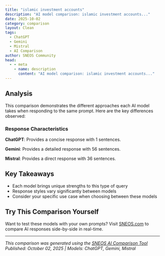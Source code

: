 ```yaml
---
title: "islamic investment accounts"
description: "AI model comparison: islamic investment accounts..."
date: 2025-10-02
category: comparison
layout: Clean
tags:
  - ChatGPT
  - Gemini
  - Mistral
  - AI Comparison
author: SNEOS Community
head:
  - - meta
    - name: description
      content: "AI model comparison: islamic investment accounts..."
---
```


<ChatComparison
  title="islamic investment accounts"
  prompt="islamic investment accounts"
  :responses='{"ChatGPT": "Islamic investment accounts are financial accounts that comply with Islamic law (Shariah), which prohibits certain activities, including the payment or receipt of interest (riba), excessive uncertainty (gharar), and investments in industries considered haram (forbidden), such as alcohol, gambling, and pork.\n\nHere are some key features and types of Islamic investment accounts:\n\n### Key Features:\n\n1. **Shariah Compliance**: Investments must comply with Islamic law. Financial institutions offering these accounts often have a Shariah board to ensure adherence to Islamic principles.\n\n2. **Profit and Loss Sharing**: Instead of interest, profit-sharing arrangements like Mudarabah (partnership where one provides capital and the other provides expertise) and Musharakah (joint venture) are commonly used.\n\n3. **Asset-Backed Investments**: Investments should be backed by tangible assets or services, ensuring that they are ethical and grounded in real economic activity.\n\n4. **No Riba**: Traditional interest payments are replaced with profit-sharing mechanisms or fees for services rendered.\n\n5. **Ethical Investments**: Funds may only be invested in businesses that meet ethical standards and are not involved in prohibited activities.\n\n### Types of Islamic Investment Accounts:\n\n1. **Islamic Savings Accounts**: These accounts may operate on a profit-sharing basis, where customers earn profit shares instead of interest.\n\n2. **Islamic Investment Accounts**: These accounts typically allow individuals to invest in Shariah-compliant mutual funds or investment portfolios.\n\n3. **Islamic Bonds (Sukuk)**: Sukuk are Islamic financial certificates similar to bonds but structured to ensure compliance with Islamic law.\n\n4. **Real Estate Investments**: Many Islamic investment accounts focus on real estate, where profits are derived from rent or property appreciation without engaging in interest-based financing.\n\n5. **Equity Investments**: Investors can access equity markets through Shariah-compliant mutual funds, which invest in companies that adhere to Islamic principles.\n\n### Considerations:\n\n- When choosing an Islamic investment account, investors should verify the Shariah compliance of the institution and the products offered.\n- It&#x27;s important to review the fees, projected returns, and the transparency of investments being made.\n- Consulting a financial advisor who understands both investment and Islamic finance principles is advisable to ensure that one&#x27;s investments align with individual beliefs and goals.\n\nOverall, Islamic investment accounts provide an ethical and Shariah-compliant avenue for individuals seeking to grow their savings and investments within the framework of Islamic finance.", "Gemini": "Islamic investment accounts, also known as Sharia-compliant investment accounts, are investment vehicles designed to adhere to the principles of Islamic finance. These principles are derived from the Quran and the Sunnah (teachings and practices of Prophet Muhammad). Here\u0027s a breakdown of key aspects:\n\n**Core Principles of Islamic Finance:**\n\n* **Prohibition of Riba (Interest):** Islam prohibits earning or paying interest. This is a fundamental principle. Instead of interest, Islamic finance relies on profit-sharing, leasing, and other models.\n* **Prohibition of Gharar (Excessive Uncertainty/Speculation):** Transactions should be clear and transparent, with no excessive speculation or ambiguity. This aims to prevent unfair advantage or exploitation.\n* **Prohibition of Maysir (Gambling):** Contracts resembling gambling or games of chance are forbidden.\n* **Ethical and Socially Responsible Investing:** Investments should be in ethical and socially responsible businesses. This excludes investments in industries like alcohol, gambling, tobacco, pork, weapons manufacturing (in some interpretations), and businesses that deal primarily with interest.\n* **Asset-Based Finance:** Financial transactions should be linked to real assets or economic activity. This avoids purely speculative transactions.\n* **Risk Sharing:** Risk and reward should be shared equitably between parties involved in a transaction.\n\n**Types of Islamic Investment Accounts:**\n\nHere are some common types of Sharia-compliant investment accounts:\n\n* **Mudarabah:** A partnership where one party (the investor) provides capital, and the other party (the manager) provides expertise and manages the investment. Profits are shared according to a pre-agreed ratio, and losses are borne by the investor (unless the loss is due to the manager\u0027s negligence or misconduct).\n* **Musharakah:** A joint venture where all parties contribute capital and share in the profits and losses according to a pre-agreed ratio. This is often used for project financing.\n* **Murabahah:** A cost-plus financing arrangement where the financial institution purchases an asset and sells it to the customer at a pre-determined price, which includes a profit margin. The customer then pays for the asset in installments. This is commonly used for home and car financing.\n* **Ijara:** A leasing agreement where the financial institution purchases an asset and leases it to the customer for a fixed period. The customer pays rent, and ownership of the asset remains with the financial institution. At the end of the lease, the customer may have the option to purchase the asset.\n* **Sukuk (Islamic Bonds):** Certificates that represent ownership in an underlying asset or project. Sukuk holders receive a share of the profits generated by the asset, rather than interest payments. These can be used to finance various projects, from infrastructure to real estate.\n* **Islamic Mutual Funds:** Funds that invest in Sharia-compliant stocks, Sukuk, and other assets. These funds are overseen by a Sharia board to ensure compliance with Islamic principles.\n* **Islamic Stocks:** Stocks of companies that comply with Sharia principles. To be considered Sharia-compliant, a company must meet certain criteria, such as having a low debt-to-equity ratio and not being involved in prohibited industries.\n* **Commodity Murabahah:** A transaction involving the sale and repurchase of commodities to facilitate financing. It involves buying a commodity and immediately selling it at a marked-up price for deferred payment. This is a controversial method, as some scholars argue it can be a way to circumvent the prohibition of Riba.\n* **Takaful:** Islamic insurance based on the principles of mutual assistance and risk sharing. Participants contribute to a fund, and if one participant suffers a loss, they are compensated from the fund.\n\n**Key Considerations When Choosing an Islamic Investment Account:**\n\n* **Sharia Compliance:** Ensure the account is certified and regularly audited by a reputable Sharia board. Understand the specific Sharia principles used in the account.\n* **Investment Strategy:** Understand the investment strategy and the types of assets the account invests in. Consider your risk tolerance and investment goals.\n* **Fees and Charges:** Be aware of all fees and charges associated with the account, including management fees, transaction fees, and any other charges.\n* **Liquidity:** Check the liquidity of the account and how easily you can access your funds.\n* **Reputation of the Institution:** Choose a reputable financial institution with a proven track record in Islamic finance.\n* **Transparency:** Ensure the account provides transparent information about its investments and performance.\n* **Regulatory Oversight:** Confirm that the institution is subject to appropriate regulatory oversight.\n\n**Where to Find Islamic Investment Accounts:**\n\n* **Islamic Banks:** Banks that operate exclusively according to Sharia principles.\n* **Conventional Banks with Islamic Banking Windows:** Conventional banks that offer Sharia-compliant products and services alongside their conventional offerings.\n* **Online Investment Platforms:** Some online platforms specialize in Sharia-compliant investments.\n* **Financial Advisors:** Consult with a financial advisor who specializes in Islamic finance.\n\n**Important Notes:**\n\n* **Interpretations Vary:** There are different interpretations of Sharia principles, and Sharia boards may have differing opinions on the permissibility of certain investments or financial instruments.\n* **Due Diligence is Crucial:** It\u0027s essential to conduct thorough research and due diligence before investing in any Islamic investment account.\n* **Not a Guarantee of Higher Returns:** Sharia-compliant investing does not guarantee higher returns than conventional investing.\n* **Complexity:** Some Islamic financial products can be complex. It\u0027s vital to understand the structure and risks involved before investing.\n\nThis information is for general knowledge purposes only and does not constitute financial advice. Consult with a qualified financial advisor before making any investment decisions. You should also consult with a knowledgeable Islamic scholar to ensure the products align with your personal beliefs.\n", "Mistral": "Islamic investment accounts are financial products designed to comply with Islamic law (Shariah), which prohibits interest (riba) and emphasizes ethical and socially responsible investing. These accounts are structured to avoid activities that are considered haram (forbidden) and to promote activities that are halal (permissible). Here are some key features and types of Islamic investment accounts:\n\n### Key Features:\n1. **No Interest (Riba)**: Islamic investment accounts do not involve the payment or receipt of interest. Instead, they focus on profit-sharing and other Shariah-compliant financial instruments.\n2. **Ethical Investing**: Investments are screened to ensure they do not involve businesses that are considered haram, such as alcohol, gambling, pork products, and conventional financial services.\n3. **Profit and Loss Sharing**: Investors share in the profits and losses of the investment, aligning their interests with the performance of the underlying assets.\n4. **Transparency**: There is a strong emphasis on transparency and fairness in all financial transactions.\n\n### Types of Islamic Investment Accounts:\n1. **Mudaraba**:\n - **Description**: A partnership where one party provides the capital (rabb-ul-mal) and the other party manages the investment (mudarib).\n - **Profit Sharing**: Profits are shared according to a pre-agreed ratio, while losses are borne by the capital provider.\n\n2. **Musharaka**:\n - **Description**: A joint venture where both parties contribute capital and share in the management and profits of the investment.\n - **Profit and Loss Sharing**: Profits and losses are shared according to the capital contribution of each party.\n\n3. **Ijara**:\n - **Description**: A leasing arrangement where the bank purchases an asset and leases it to the customer for a fixed rental fee.\n - **Ownership**: The bank retains ownership of the asset, and the customer pays rent for its use.\n\n4. **Sukuk**:\n - **Description**: Islamic bonds that represent ownership in an asset or project.\n - **Returns**: Investors receive a share of the profits generated by the underlying asset or project.\n\n5. **Murabaha**:\n - **Description**: A cost-plus financing arrangement where the bank purchases an asset and sells it to the customer at a marked-up price, payable in installments.\n - **Profit Margin**: The bank earns a profit margin on the sale price.\n\n6. **Istisna**:\n - **Description**: A contract for the manufacture or construction of an asset, where the bank finances the project and the customer pays in installments.\n - **Payment**: Payments are made as the project progresses or upon completion.\n\n### Benefits:\n- **Ethical Compliance**: Ensures that investments are in line with Islamic principles.\n- **Risk Sharing**: Promotes a more equitable distribution of risk and reward.\n- **Community Benefit**: Often supports projects and businesses that have a positive impact on the community.\n\n### Considerations:\n- **Complexity**: Some Islamic investment products can be more complex than conventional ones.\n- **Availability**: Not all financial institutions offer Islamic investment accounts, so availability may be limited.\n- **Regulation**: Ensure that the financial institution offering the account is compliant with Shariah principles and is regulated by a reputable authority.\n\nIslamic investment accounts provide a way for Muslims to invest in a manner that aligns with their religious beliefs, while also promoting ethical and socially responsible investing."}' 
  published-date="08:59"
/>

## Analysis

This comparison demonstrates the different approaches each AI model takes when responding to the same prompt. Here are the key differences observed:

### Response Characteristics

**ChatGPT**: Provides a concise response with 1 sentences. 

**Gemini**: Provides a detailed response with 56 sentences. 

**Mistral**: Provides a direct response with 36 sentences. 

## Key Takeaways

- Each model brings unique strengths to this type of query
- Response styles vary significantly between models
- Consider your specific use case when choosing between these models

## Try This Comparison Yourself

Want to test these models with your own prompts? Visit [SNEOS.com](https://sneos.com) to compare AI responses side-by-side in real-time.

---

*This comparison was generated using the [SNEOS AI Comparison Tool](https://sneos.com)*
*Published: October 02, 2025 | Models: ChatGPT, Gemini, Mistral*
